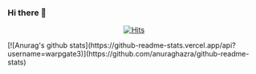 ### Hi there 👋

  <div align=center>
	
  [![Hits](https://hits.seeyoufarm.com/api/count/incr/badge.svg?url=https://github.com/warpgate3/)](https://hits.seeyoufarm.com) 
	
  </div>
   [![Anurag's github stats](https://github-readme-stats.vercel.app/api?username=warpgate3)](https://github.com/anuraghazra/github-readme-stats)
<!--
**warpgate3/warpgate3** is a ✨ _special_ ✨ repository because its `README.md` (this file) appears on your GitHub profile.

Here are some ideas to get you started:

- 🔭 I’m currently working on ...
- 🌱 I’m currently learning ...
- 👯 I’m looking to collaborate on ...
- 🤔 I’m looking for help with ...
- 💬 Ask me about ...
- 📫 How to reach me: ...
- 😄 Pronouns: ...
- ⚡ Fun fact: ...
-->
